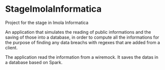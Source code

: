 # StageImolaInformatica
Project for the stage in Imola Informatica

An application that simulates the reading of public informations and the saving of those into a database,
in order to compute all the informations for the purpose of finding any data breachs with regexes that are added from a client.

The application read the information from a wiremock.
It saves the datas in a database based on Spark.

